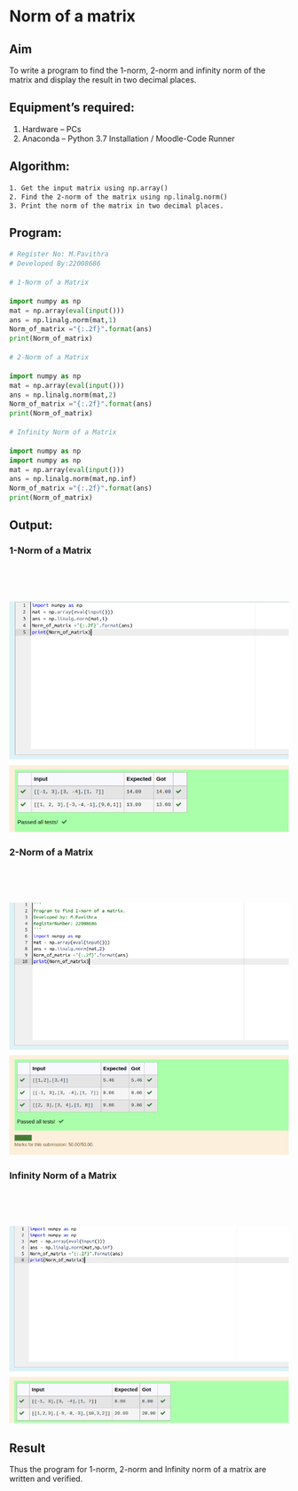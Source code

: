 # Norm of a matrix

## Aim

To write a program to find the 1-norm, 2-norm and infinity norm of the matrix and display the result in two decimal places.

## Equipment’s required:

1.	Hardware – PCs
2.	Anaconda – Python 3.7 Installation / Moodle-Code Runner

## Algorithm:

	1. Get the input matrix using np.array()   
    2. Find the 2-norm of the matrix using np.linalg.norm()
	3. Print the norm of the matrix in two decimal places.

## Program:

```Python
# Register No: M.Pavithra
# Developed By:22008686

# 1-Norm of a Matrix

import numpy as np
mat = np.array(eval(input()))
ans = np.linalg.norm(mat,1)
Norm_of_matrix ="{:.2f}".format(ans)
print(Norm_of_matrix)

# 2-Norm of a Matrix

import numpy as np
mat = np.array(eval(input()))
ans = np.linalg.norm(mat,2)
Norm_of_matrix ="{:.2f}".format(ans)
print(Norm_of_matrix)

# Infinity Norm of a Matrix

import numpy as np
import numpy as np
mat = np.array(eval(input()))
ans = np.linalg.norm(mat,np.inf)
Norm_of_matrix ="{:.2f}".format(ans)
print(Norm_of_matrix)

```
## Output:

### 1-Norm of a Matrix
<br>
<br>
<br>

![](./norm1.png)

### 2-Norm of a Matrix

<br>
<br>
<br>

![](./norm2.png)

### Infinity Norm of a Matrix

<br>
<br>
<br>

![](./norm3.png)

## Result

Thus the program for 1-norm, 2-norm and Infinity norm of a matrix are written and verified.
